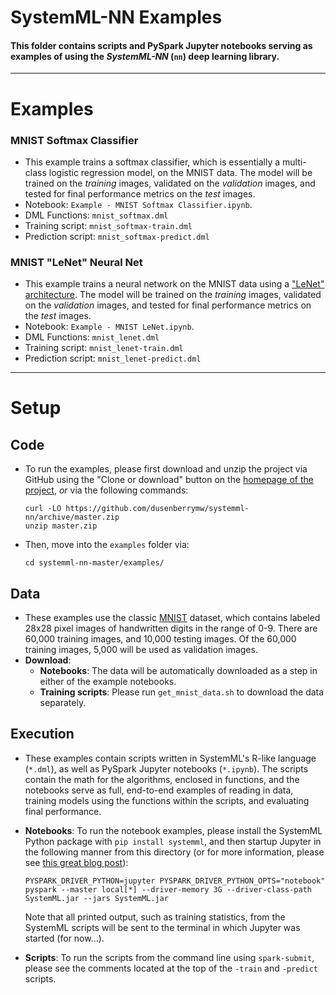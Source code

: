 # SystemML-NN Examples

#### This folder contains scripts and PySpark Jupyter notebooks serving as examples of using the *SystemML-NN* (`nn`) deep learning library.

---

# Examples
### MNIST Softmax Classifier

* This example trains a softmax classifier, which is essentially a multi-class logistic regression model, on the MNIST data.  The model will be trained on the *training* images, validated on the *validation* images, and tested for final performance metrics on the *test* images.
* Notebook: `Example - MNIST Softmax Classifier.ipynb`.
* DML Functions: `mnist_softmax.dml`
* Training script: `mnist_softmax-train.dml`
* Prediction script: `mnist_softmax-predict.dml`

### MNIST "LeNet" Neural Net

* This example trains a neural network on the MNIST data using a ["LeNet" architecture](http://yann.lecun.com/exdb/publis/pdf/lecun-98.pdf). The model will be trained on the *training* images, validated on the *validation* images, and tested for final performance metrics on the *test* images.
* Notebook: `Example - MNIST LeNet.ipynb`.
* DML Functions: `mnist_lenet.dml`
* Training script: `mnist_lenet-train.dml`
* Prediction script: `mnist_lenet-predict.dml`

---

# Setup
## Code
* To run the examples, please first download and unzip the project via GitHub using the "Clone or download" button on the [homepage of the project](https://github.com/dusenberrymw/systemml-nn), *or* via the following commands:

  ```
  curl -LO https://github.com/dusenberrymw/systemml-nn/archive/master.zip
  unzip master.zip
  ```

* Then, move into the `examples` folder via:
  ```
  cd systemml-nn-master/examples/
  ```

## Data
* These examples use the classic [MNIST](http://yann.lecun.com/exdb/mnist/) dataset, which contains labeled 28x28 pixel images of handwritten digits in the range of 0-9.  There are 60,000 training images, and 10,000 testing images.  Of the 60,000 training images, 5,000 will be used as validation images.
* **Download**:
  * **Notebooks**: The data will be automatically downloaded as a step in either of the example notebooks.
  * **Training scripts**: Please run `get_mnist_data.sh` to download the data separately.

## Execution
* These examples contain scripts written in SystemML's R-like language (`*.dml`), as well as PySpark Jupyter notebooks (`*.ipynb`).  The scripts contain the math for the algorithms, enclosed in functions, and the notebooks serve as full, end-to-end examples of reading in data, training models using the functions within the scripts, and evaluating final performance.
* **Notebooks**: To run the notebook examples, please install the SystemML Python package with `pip install systemml`, and then startup Jupyter in the following manner from this directory (or for more information, please see [this great blog post](http://spark.tc/0-to-life-changing-application-with-apache-systemml/)):

  ```
  PYSPARK_DRIVER_PYTHON=jupyter PYSPARK_DRIVER_PYTHON_OPTS="notebook" pyspark --master local[*] --driver-memory 3G --driver-class-path SystemML.jar --jars SystemML.jar
  ```

  Note that all printed output, such as training statistics, from the SystemML scripts will be sent to the terminal in which Jupyter was started (for now...).

* **Scripts**: To run the scripts from the command line using `spark-submit`, please see the comments located at the top of the `-train` and `-predict` scripts.
